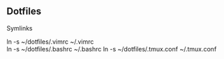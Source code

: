 ## Dotfiles

Symlinks

ln -s ~/dotfiles/.vimrc ~/.vimrc  
ln -s ~/dotfiles/.bashrc ~/.bashrc 
ln -s ~/dotfiles/.tmux.conf ~/.tmux.conf 
